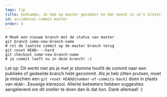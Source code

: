 ```yaml
---
tags: tip
title: Godsamme, ik heb op master gecommit en dat moest in zo'n kloterige nieuwe branch!
id: accidental-commit-master
order: 4
---
```


```git
# Maak een nieuwe branch met de status van master
git branch some-new-branch-name
# rol de laatste commit op de master branch terug
git reset HEAD~ --hard
git checkout some-new-branch-name
# je commit leeft nu in deze branch! :)
```
Let op: Dit werkt niet als je met je stomme hoofd de commit naar een publieke of gedeelde branch hebt gecommit. Als je heb zitten prutsen, moet je misschien een `git reset HEAD@{number-of-commits-back}` doen in plaats van `HEAD~`. Eeuwige klerezooi. Allerlei betweters hebben suggesties aangeleverd om dit sneller te doen dan ik dat kon. Dank allemaal! :)
